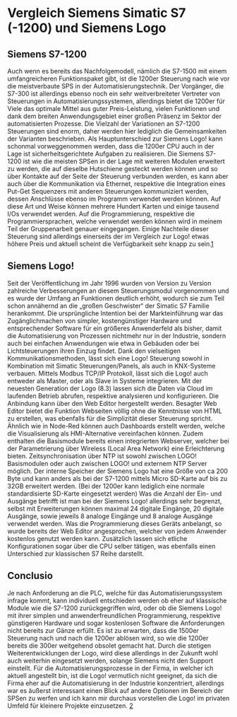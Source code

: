 # Vergleich Siemens Simatic S7 (-1200) und Siemens Logo
## Siemens S7-1200
 
Auch wenn es bereits das Nachfolgemodell, nämlich die S7-1500 mit einem umfangreicheren Funktionspaket gibt, ist die 1200er Steuerung nach wie vor die meistverbaute SPS in der Automatisierungstechnik. Der Vorgänger, die S7-300 ist allerdings ebenso noch ein sehr weitverbreiteter Vertreter von Steuerungen in Automatisierungssystemen, allerdings bietet die 1200er für Viele das optimale Mittel aus guter Preis-Leistung, vielen Funktionen und dank dem breiten Anwendungsgebiet einer großen Präsenz im Sektor der automatisierten Prozesse.
Die Vielzahl der Variationen an S7-1200 Steuerungen sind enorm, daher werden hier lediglich die Gemeinsamkeiten der Varianten beschrieben. Als Hauptunterschied zur Siemens Logo! kann schonmal vorweggenommen werden, dass die 1200er CPU auch in der Lage ist sicherheitsgerichtete Aufgaben zu realisieren.
Die Siemens S7-1200 ist wie die meisten SPSen in der Lage mit weiteren Modulen erweitert zu werden, die auf dieselbe Hutschiene gesteckt werden können und so über Kontakte auf der Seite der Steuerung verbunden werden, es kann aber auch über die Kommunikation via Ethernet, respektive die Integration eines Put-Get Sequenzers mit anderen Steuerungen kommuniziert werden, dessen Anschlüsse ebenso im Programm verwendet werden können. Auf diese Art und Weise können mehrere Hundert Karten und einige tausend I/Os verwendet werden.
Auf die Programmierung, respektive die Programmiersprachen, welche verwendet werden können wird in meinem Teil der Gruppenarbeit genauer eingegangen.
Einige Nachteile dieser Steuerung sind allerdings einerseits der im Vergleich zur Logo! etwas höhere Preis und aktuell scheint die Verfügbarkeit sehr knapp zu sein.[1]
## Siemens Logo!
 
Seit der Veröffentlichung im Jahr 1996 wurden von Version zu Version zahlreiche Verbesserungen an diesem Steuerungsmodul vorgenommen und es wurde der Umfang an Funktionen deutlich erhöht, wodurch sie zum Teil schon annähernd an die „großen Geschwister“ der Simatic S7 Familie herankommt.
Die ursprüngliche Intention bei der Markteinführung war das Zugänglichmachen von simpler, kostengünstiger Hardware und entsprechender Software für ein größeres Anwenderfeld als bisher, damit die Automatisierung von Prozessen nichtmehr nur in der Industrie, sondern auch bei einfachen Anwendungen wie etwa in Gebäuden oder bei Lichtsteuerungen ihren Einzug findet.
Dank den vielseitigen Kommunikationsmethoden, lässt sich eine Logo! Steuerung sowohl in Kombination mit Simatic Steuerungen/Panels, als auch in KNX-Systeme verbauen. Mittels Modbus TCP/IP Protokoll, lässt sich die Logo! auch entweder als Master, oder als Slave in Systeme integrieren.
Mit der neuesten Generation der Logo (8.3) lassen sich die Daten via Cloud im laufenden Betrieb abrufen, respektive analysieren und konfigurieren. Die Anbindung kann über den Web Editor hergestellt werden.
Besagter Web Editor bietet die Funktion Webseiten völlig ohne die Kenntnisse von HTML zu erstellen, was ebenfalls für die Simplizität dieser Steuerung spricht. Ähnlich wie in Node-Red können auch Dashboards erstellt werden, welche die Visualisierung als HMI-Alternative vereinfachen können. 
Zudem enthalten die Basismodule bereits einen integrierten Webserver, welcher bei der Parametrierung über Wireless (Local Area Network) eine Erleichterung bieten.
Zeitsynchronisation über NTP ist sowohl zwischen LOGO! Basismodulen oder auch zwischen LOGO! und externem NTP Server möglich.
Der interne Speicher der Siemens Logo hat eine Größe von ca 200 Byte und kann anders als bei der S7-1200 mittels Micro SD-Karte auf bis zu 32GB erweitert werden. (Bei der 1200er kann lediglich eine normale standardisierte SD-Karte eingesetzt werden)
Was die Anzahl der Ein- und Ausgänge betrifft ist man bei der Siemens Logo! allerdings sehr begrenzt, selbst mit Erweiterungen können maximal 24 digitale Eingänge, 20 digitale Ausgänge, sowie jeweils 8 analoge Eingänge und 8 analoge Ausgänge verwendet werden.
Was die Programmierung dieses Geräts anbelangt, so wurde bereits der Web Editor angesprochen, welcher von jedem Anwender kostenlos genutzt werden kann. Zusätzlich lassen sich etliche Konfigurationen sogar über die CPU selber tätigen, was ebenfalls einen Unterschied zur klassischen S7 Reihe darstellt.
## Conclusio
Je nach Anforderung an die PLC, welche für das Automatisierungssystem infrage kommt, kann individuell entschieden werden ob eher auf klassische Module wie die S7-1200 zurückgegriffen wird, oder ob die Siemens Logo! mit ihrer simplen und anwenderfreundlichen Programmierung, respektive günstigeren Hardware und sogar kostenlosen Software die Anforderungen nicht bereits zur Gänze erfüllt. Es ist zu erwarten, dass die 1500er Steuerung nach und nach die 1200er ablösen wird, so wie die 1200er bereits die 300er weitgehend obsolet gemacht hat. Durch die stetigen Weiterentwicklungen der Logo, wird diese allerdings in der Zukunft wohl auch weiterhin eingesetzt werden, solange Siemens nicht den Support einstellt. Für die Automatisierungsprozesse in der Firma, in welcher ich aktuell angestellt bin, ist die Logo! vermutlich nicht geeignet, da sich die Firma eher auf die Automatisierung in der Industrie konzentriert, allerdings war es äußerst interessant einen Blick auf andere Optionen im Bereich der SPSen zu werfen und ich kann mir durchaus vorstellen die Logo! im privaten Umfeld für kleinere Projekte einzusetzen. [2]

[1]:https://new.siemens.com/at/de/produkte/automatisierung/systeme/industrie/sps/s7-1200.html
[2]:https://new.siemens.com/de/de/produkte/automatisierung/systeme/industrie/sps/logo.html

